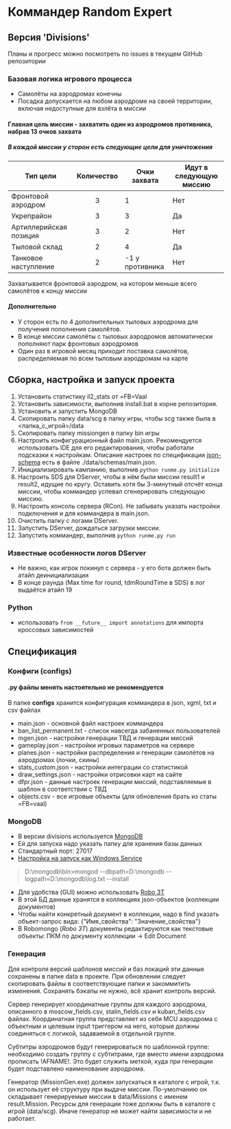 # Коммандер Random Expert

## Версия 'Divisions'

Планы и прогресс можно посмотреть по issues в текущем GitHub репозитории

### Базовая логика игрового процесса

* Самолёты на аэродромах конечны
* Посадка допускается на любом аэродроме на своей территории, включая недоступные для взлёта в миссии

#### Главная цель миссии - захватить один из аэродромов противника, набрав 13 очков захвата

##### В каждой миссии у сторон есть следующие цели для уничтожения

|Тип цели|Количество|Очки захвата|Идут в следующую миссию|
| --- | :---: | --- | --- |
|Фронтовой аэродром| 3 | 1 | Нет |
|Укрепрайон| 3 | 3 | Да |
|Артиллерийская позиция| 3 | 2 | Нет |
|Тыловой склад| 2 | 4 | Да |
|Танковое наступление| 2 | -1 у противника | Нет |

Захватывается фронтовой аэродром, на котором меньше всего самолётов к концу миссии

#### Дополнительно

* У сторон есть по 4 дополнительных тыловых аэродрома для получения пополнения самолётов.
* В конце миссии самолёты с тыловых аэродромов автоматически пополняют парк фронтовых аэродромов
* Один раз в игровой месяц приходит поставка самолётов, распределяемая по всем тыловым аэродромам на карте

## Сборка, настройка и запуск проекта

1. Установить статистику il2_stats от =FB=Vaal
1. Установить зависимости, выполнив install.bat в корне репозитория.
1. Установить и запустить MongoDB
1. Скопировать папку data/scg в папку игры, чтобы scg также была в <папка_с_игрой>/data
1. Скопировать папку missiongen в папку bin игры
1. Настроить конфигурационный файл main.json. Рекомендуется использовать IDE для его редактирования, чтобы работали подсказки к настройкам. Описание настроек по спецификации [json-schema](https://json-schema.org/) есть в файле ./data/schemas/main.json.
1. Инициализировать кампанию, выполнив `python runme.py initialize`
1. Настроить SDS для DServer, чтобы в нём были миссии result1 и result2, идущие по кругу. Оставить хотя бы 3-минутный отсчёт конца миссии, чтобы коммандер успевал сгенерировать следующую миссию.
1. Настроить консоль сервера (RCon). Не забывать указать настройки подключения и для коммандера в main.json.
1. Очистить папку с логами DServer.
1. Запустить DServer, дождаться загрузки миссии.
1. Запустить коммандер, выполнив `python runme.py run`

### Известные особенности логов DServer

* Не важно, как игрок покинул с сервера - у его бота должен быть атайп деинициализации
* В конце раунда (Max time for round, tdmRoundTime в SDS) в лог выдаётся атайп 19

### Python

* использовать `from __future__ import annotations` для импорта кроссовых зависимостей

## Спецификация

### Конфиги (configs)

#### .py файлы менять настоятельно не рекомендуется

В папке **configs** хранится конфигурация коммандера в json, xgml, txt и csv файлах

* main.json - основной файл настроек коммандера
* ban_list_permanent.txt - список навсегда забаненных пользователей
* mgen.json - настройки генерации ТВД и генерации миссий
* gameplay.json - настройки игровых параметров на сервере
* planes.json - настройки распределения и генерации самолётов на аэродромах (лочки, скины)
* stats_custom.json - настройки интеграции со статистикой
* draw_settings.json - настройки отрисовки карт на сайте
* dfpr.json - данные настроек генерации миссий, подставляемые в шаблон в соответствии с ТВД
* objects.csv - все игровые объекты (для обновления брать из статы =FB=vaal)

### MongoDB

* В версии divisions используется [MongoDB](https://www.mongodb.com/download-center?jmp=nav#community)
* Ей для запуска надо указать папку для хранения базы данных
* Стандартный порт: 27017
* [Настройка на запуск как Windows Service](https://stackoverflow.com/questions/2438055/how-to-run-mongodb-as-windows-service)

> D:\mongodb\bin>mongod --dbpath=D:\mongodb --logpath=D:\mongodb\log.txt --install

* Для удобства (GUI) можно использовать [Robo 3T](https://robomongo.org)
* В этой БД данные хранятся в коллекциях json-объектов (коллекции документов)
* Чтобы найти конкретный документ в коллекции, надо в find указать объект-запрос вида: {"Имя_свойства": "Значение_свойства"}
* В Robomongo (*Robo 3T*) документы редактируются как текстовые объекты: ПКМ по документу коллекции -> Edit Document

### Генерация

Для контроля версий шаблонов миссий и баз локаций эти данные сохранены в папке data в проекте. При обновлении следует скопировать файлы в соответствующие папки и закоммитить изменения. Сохранять бэкапы не нужно, всё хранит контроль версий.

Сервер генерирует координатные группы для каждого аэродрома, описанного в moscow_fields.csv, stalin_fields.csv и kuban_fields.csv файлах. Координатная группа представляет из себя MCU аэродрома с объектным и целевым input триггером на него, которые должны соединяться с логикой, задаваемой в отдельной группе.

Субтитры аэродромов будут генерироваться по шаблонной группе: необходимо создать группу с субтитрами, где вместо имени аэродрома прописать !AFNAME!. Это будет служить меткой, куда при генерации будет подставлено наименование аэродрома.

Генератор (MissionGen.exe) должен запускаться в каталоге с игрой, т.к. он использует её структуру при выдаче миссии. По-умолчанию он складывает генерируемые миссии в data/Missions с именем result.Mission.
Ресурсы для генерации тоже должны быть в каталоге с игрой (data/scg). Иначе генератор не может найти зависимости и не работает.
